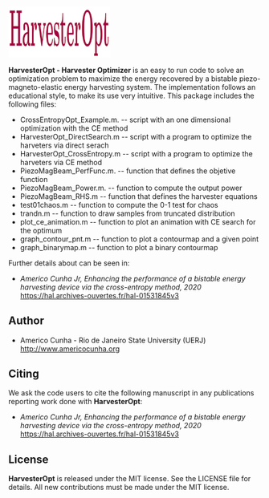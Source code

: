 <img src="logo/HarvesterOpt.png" width="40%">


**HarvesterOpt - Harvester Optimizer** is an easy to run code to solve an optimization problem to maximize the energy recovered by a bistable piezo-magneto-elastic energy harvesting system. The implementation follows an educational style, to make its use very intuitive. This package includes the following files:

* CrossEntropyOpt_Example.m.  -- script with an one dimensional optimization with the CE method
* HarvesterOpt_DirectSearch.m -- script with a program to optimize the harveters via direct serach
* HarvesterOpt_CrossEntropy.m -- script with a program to optimize the harveters via CE method
* PiezoMagBeam_PerfFunc.m.    -- function that defines the objetive function
* PiezoMagBeam_Power.m.       -- function to compute the output power
* PiezoMagBeam_RHS.m          -- function that defines the harvester equations
* test01chaos.m               -- function to compute the 0-1 test for chaos
* trandn.m                    -- function to draw samples from truncated distribution
* plot_ce_animation.m         -- function to plot an animation with CE search for the optimum
* graph_contour_pnt.m         -- function to plot a contourmap and a given point
* graph_binarymap.m           -- function to plot a binary contourmap

Further details about can be seen in:
- *Americo Cunha Jr, Enhancing the performance of a bistable energy harvesting device via the cross-entropy method, 2020*
https://hal.archives-ouvertes.fr/hal-01531845v3

## Author
- Americo Cunha - Rio de Janeiro State University (UERJ) http://www.americocunha.org

## Citing
We ask the code users to cite the following manuscript in any publications reporting work done with **HarvesterOpt**:
- *Americo Cunha Jr, Enhancing the performance of a bistable energy harvesting device via the cross-entropy method, 2020*
https://hal.archives-ouvertes.fr/hal-01531845v3

## License
**HarvesterOpt** is released under the MIT license. See the LICENSE file for details. All new contributions must be made under the MIT license.
